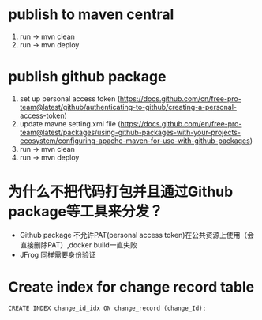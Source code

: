 # publish to maven central
1. run -> mvn clean
2. run -> mvn deploy
# publish github package
1. set up personal access token (https://docs.github.com/cn/free-pro-team@latest/github/authenticating-to-github/creating-a-personal-access-token)
2. update mavne setting.xml file (https://docs.github.com/en/free-pro-team@latest/packages/using-github-packages-with-your-projects-ecosystem/configuring-apache-maven-for-use-with-github-packages)
3. run -> mvn clean
4. run -> mvn deploy
# 为什么不把代码打包并且通过Github package等工具来分发？
- Github package 不允许PAT(personal access token)在公共资源上使用（会直接删除PAT）,docker build一直失败
- JFrog 同样需要身份验证
# Create index for change record table
```
CREATE INDEX change_id_idx ON change_record (change_Id);
```